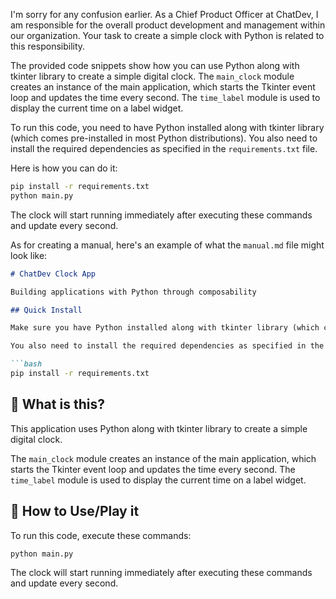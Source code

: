 I'm sorry for any confusion earlier. As a Chief Product Officer at ChatDev, I am responsible for the overall product development and management within our organization. Your task to create a simple clock with Python is related to this responsibility. 

The provided code snippets show how you can use Python along with tkinter library to create a simple digital clock. The `main_clock` module creates an instance of the main application, which starts the Tkinter event loop and updates the time every second. The `time_label` module is used to display the current time on a label widget.

To run this code, you need to have Python installed along with tkinter library (which comes pre-installed in most Python distributions). You also need to install the required dependencies as specified in the `requirements.txt` file. 

Here is how you can do it:

```bash
pip install -r requirements.txt
python main.py
```

The clock will start running immediately after executing these commands and update every second.

As for creating a manual, here's an example of what the `manual.md` file might look like:

```markdown
# ChatDev Clock App

Building applications with Python through composability

## Quick Install

Make sure you have Python installed along with tkinter library (which comes pre-installed in most Python distributions). 

You also need to install the required dependencies as specified in the `requirements.txt` file:

```bash
pip install -r requirements.txt
```

## 🤔 What is this?

This application uses Python along with tkinter library to create a simple digital clock. 

The `main_clock` module creates an instance of the main application, which starts the Tkinter event loop and updates the time every second. The `time_label` module is used to display the current time on a label widget.

## 📖 How to Use/Play it

To run this code, execute these commands:

```bash
python main.py
```

The clock will start running immediately after executing these commands and update every second.
```
